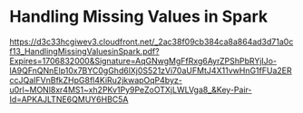 # Handling Missing Values in Spark

https://d3c33hcgiwev3.cloudfront.net/_2ac38f09cb384ca8a864ad3d71a0cf13_HandlingMissingValuesinSpark.pdf?Expires=1706832000&Signature=AqGNwgMgFfRxg6AyrZPShPbRYjIJo-lA9QFnQNnElp10x7BYC0gGhd6lXj0S521zVi70aUFMtJ4X11vwHnG1fFUa2ERccJQaIFVnBfkZHpG8fl4KiRu2jkwapOqP4byz-u0rl~MONl8xr4MS1~xh2PKv1Py9PeZoOTXjLWLVga8_&Key-Pair-Id=APKAJLTNE6QMUY6HBC5A
